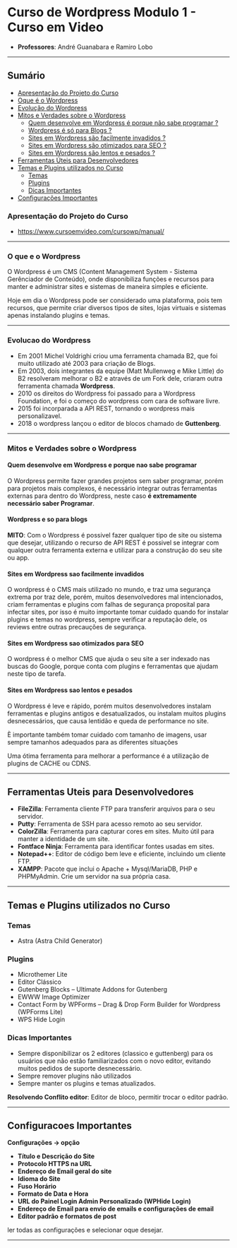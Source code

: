 # Curso de Wordpress Modulo 1 - Curso em Video

- **Professores**: André Guanabara e Ramiro Lobo

---

## Sumário

- [Apresentação do Projeto do Curso](#apresentacao-do-projeto-do-curso)
- [Oque é o Wordpress](#oque-e-o-wordpress)
- [Evolução do Wordpress](#evolucao-do-wordpress)
- [Mitos e Verdades sobre o Wordpress](#mitos-e-verdades-sobre-o-wordpress)
  - [Quem desenvolve em Wordpress é porque não sabe programar ?](#quem-desenvolve-em-wordpress-e-porque-nao-sabe-programar)
  - [Wordpress é só para Blogs ?](#wordpress-e-so-para-blogs)
  - [Sites em Wordpress são facilmente invadidos ?](#sites-em-wordpress-sao-facilmente-invadidos)
  - [Sites em Wordpress são otimizados para SEO ?](#sites-em-wordpress-sao-otimizados-para-seo)
  - [Sites em Wordpress são lentos e pesados ?](#sites-em-wordpress-sao-lentos-e-pesados)
- [Ferramentas Úteis para Desenvolvedores](#ferramentas-uteis-para-desenvolvedores)
- [Temas e Plugins utilizados no Curso](#temas-e-plugins-utilizados-no-curso)
  - [Temas](#temas)
  - [Plugins](#plugins)
  - [Dicas Importantes](#dicas-importantes)
- [Configurações Importantes](#configuracoes-importantes)

### Apresentação do Projeto do Curso

- https://www.cursoemvideo.com/cursowp/manual/

---

### O que e o Wordpress

O Wordpress é um CMS (Content Management System - Sistema Gerênciador de Conteúdo), onde disponibiliza funções e recursos para manter e administrar sites e sistemas de maneira simples e eficiente.

Hoje em dia o Wordpress pode ser considerado uma plataforma, pois tem recursos, que permite criar diversos tipos de sites, lojas virtuais e sistemas apenas instalando plugins e temas.

---

### Evolucao do Wordpress

- Em 2001 Michel Voldrighi criou uma ferramenta chamada B2, que foi muito utilizado até 2003 para criação de Blogs.
- Em 2003, dois integrantes da equipe (Matt Mullenweg e Mike Little) do B2 resolveram melhorar o B2 e através de um Fork dele, criaram outra ferramenta chamada **Wordpress**.
- 2010 os direitos do Wordpress foi passado para a Wordpress Foundation, e foi o começo do wordpress com cara de software livre.
- 2015 foi incorparada a API REST, tornando o wordpress mais personalizavel.
- 2018 o wordpress lançou o editor de blocos chamado de **Guttenberg**.

---

### Mitos e Verdades sobre o Wordpress

#### Quem desenvolve em Wordpress e porque nao sabe programar

O Wordpress permite fazer grandes projetos sem saber programar, porém para projetos mais complexos, é necessário integrar outras ferramentas externas para dentro do Wordpress, neste caso **é extremamente necessário saber Programar**.

#### Wordpress e so para blogs

**MITO**: Com o Wordpress é possivel fazer qualquer tipo de site ou sistema que desejar, utilizando o recurso de API REST é possivel se integrar com qualquer outra ferramenta externa e utilizar para a construção do seu site ou app.

#### Sites em Wordpress sao facilmente invadidos

O wordpress é o CMS mais utilizado no mundo, e traz uma segurança extrema por traz dele, porém, muitos desenvolvedores mal intencionados, criam ferramentas e plugins com falhas de segurança proposital para infectar sites, por isso é muito importante tomar cuidado quando for instalar plugins e temas no wordpress, sempre verificar a reputação dele, os reviews entre outras precauções de segurança.

#### Sites em Wordpress sao otimizados para SEO

O wordpress é o melhor CMS que ajuda o seu site a ser indexado nas buscas do Google, porque conta com plugins e ferramentas que ajudam neste tipo de tarefa.

#### Sites em Wordpress sao lentos e pesados

O Wordpress é leve e rápido, porém muitos desenvolvedores instalam ferramentas e plugins antigos e desatualizados, ou instalam muitos plugins desnecessários, que causa lentidão e queda de performance no site.

È importante também tomar cuidado com tamanho de imagens, usar sempre tamanhos adequados para as diferentes situações

Uma ótima ferramenta para melhorar a performance é a utilização de plugins de CACHE ou CDNS.

---

## Ferramentas Uteis para Desenvolvedores

- **FileZilla**: Ferramenta cliente FTP para transferir arquivos para o seu servidor.
- **Putty**: Ferramenta de SSH para acesso remoto ao seu servidor.
- **ColorZilla**: Ferramenta para capturar cores em sites. Muito útil para manter a identidade de um site.
- **Fontface Ninja**: Ferramenta para identificar fontes usadas em sites.
- **Notepad++**: Editor de código bem leve e eficiente, incluindo um cliente FTP.
- **XAMPP**: Pacote que inclui o Apache + Mysql/MariaDB, PHP e PHPMyAdmin. Crie um servidor na sua própria casa.

---

## Temas e Plugins utilizados no Curso

### Temas

- Astra (Astra Child Generator)

### Plugins

- Microthemer Lite
- Editor Clássico
- Gutenberg Blocks – Ultimate Addons for Gutenberg
- EWWW Image Optimizer
- Contact Form by WPForms – Drag & Drop Form Builder for Wordpress (WPForms Lite)
- WPS Hide Login

### Dicas Importantes

- Sempre disponibilizar os 2 editores (classico e guttenberg) para os usuários que não estão familiarizados com o novo editor, evitando muitos pedidos de suporte desnecessário.
- Sempre remover plugins não utilizados
- Sempre manter os plugins e temas atualizados.

**Resolvendo Conflito editor**: Editor de bloco, permitir trocar o editor padrão.

---

## Configuracoes Importantes

**Configurações -> opção**

- **Título e Descrição do Site**
- **Protocolo HTTPS na URL**
- **Endereço de Email geral do site**
- **Idioma do Site**
- **Fuso Horário**
- **Formato de Data e Hora**
- **URL do Painel Login Admin Personalizado (WPHide Login)**
- **Endereço de Email para envio de emails e configurações de email**
- **Editor padrão e formatos de post**

ler todas as configurações e selecionar oque desejar.

---
